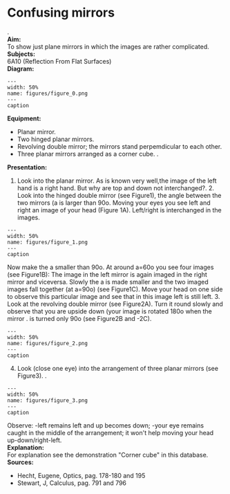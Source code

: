 # Confusing mirrors 
 .   
<b> Aim: </b>  
 To show just plane mirrors in which the images are rather complicated.    
<b> Subjects: </b>  
 6A10 (Reflection From Flat Surfaces)   
<b> Diagram: </b>  
   
```{figure} figures/figure_0.png  
---  
width: 50%  
name: figures/figure_0.png  
---  
caption  
``` 
      
<b> Equipment: </b>  
 
 *  Planar mirror. 
 *  Two hinged planar mirrors. 
 *  Revolving double mirror; the mirrors stand perpemdicular to each other. 
 *  Three planar mirrors arranged as a corner cube. .
    
<b> Presentation: </b>  
 1. Look into the planar mirror. As is known very well,the image of the left hand is a right hand. But why are top and down not interchanged?. 2. Look into the hinged double mirror (see Figure1), the angle between the two mirrors (a is larger than 90o. Moving your eyes you see left and right an image of your head (Figure 1A). Left/right is interchanged in the images.    
```{figure} figures/figure_1.png  
---  
width: 50%  
name: figures/figure_1.png  
---  
caption  
``` 
 Now make the a smaller than 90o. At around a=60o you see four images (see Figure1B): The image in the left mirror is again imaged in the right mirror and viceversa. Slowly the a is made smaller and the two imaged images fall together (at a=90o) (see Figure1C). Move your head on one side to observe this particular image and see that in this image left is still left. 3. Look at the revolving double mirror (see Figure2A). Turn it round slowly and observe that you are upside down (your image is rotated 180o when the mirror . is turned only 90o (see Figure2B and -2C).   
```{figure} figures/figure_2.png  
---  
width: 50%  
name: figures/figure_2.png  
---  
caption  
``` 
 4. Look (close one eye) into the arrangement of three planar mirrors (see Figure3).  .   
```{figure} figures/figure_3.png  
---  
width: 50%  
name: figures/figure_3.png  
---  
caption  
``` 
 Observe: -left remains left and up becomes down; -your eye remains caught in the middle of the arrangement; it won't help moving your head up-down/right-left.    
<b> Explanation: </b>  
 For explanation see the demonstration "Corner cube" in this database.    
<b> Sources: </b>  
 
 *  Hecht, Eugene, Optics, pag. 178-180 and 195 
 *  Stewart, J, Calculus, pag. 791 and 796
  